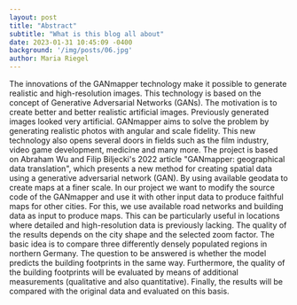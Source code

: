 ```yaml
---
layout: post
title: "Abstract"
subtitle: "What is this blog all about"
date: 2023-01-31 10:45:09 -0400
background: '/img/posts/06.jpg'
author: Maria Riegel
---
```

The innovations of the GANmapper technology make it possible to generate realistic and high-resolution images. This technology is based on the concept of Generative Adversarial Networks (GANs). The motivation is to create better and better realistic artificial images. Previously generated images looked very artificial. GANmapper aims to solve the problem by generating realistic photos with angular and scale fidelity. This new technology also opens several doors in fields such as the film industry, video game development, medicine and many more.
The project is based on Abraham Wu and Filip Biljecki's 2022 article "GANmapper: geographical data translation", which presents a new method for creating spatial data using a generative adversarial network (GAN). By using available geodata to create maps at a finer scale.
In our project we want to modify the source code of the GANmapper and use it with other input data to produce faithful maps for other cities. For this, we use available road networks and building data as input to produce maps. This can be particularly useful in locations where detailed and high-resolution data is previously lacking. The quality of the results depends on the city shape and the selected zoom factor. The basic idea is to compare three differently densely populated regions in northern Germany. The question to be answered is whether the model predicts the building footprints in the same way. Furthermore, the quality of the building footprints will be evaluated by means of additional measurements (qualitative and also quantitative). Finally, the results will be compared with the original data and evaluated on this basis.
